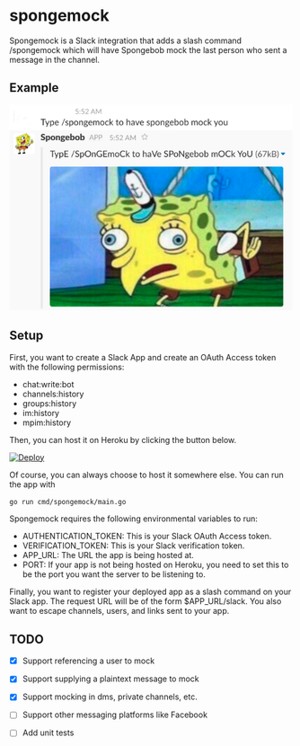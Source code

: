 # spongemock
Spongemock is a Slack integration that adds a slash command /spongemock which
will have Spongebob mock the last person who sent a message in the channel.

## Example
![alt text](img/usage.png "Spongebob makes fun of a poor user")

## Setup
First, you want to create a Slack App and create an OAuth Access token with the following permissions:
- chat:write:bot
- channels:history
- groups:history
- im:history
- mpim:history

Then, you can host it on Heroku by clicking the button below.

[![Deploy](https://www.herokucdn.com/deploy/button.png)](https://heroku.com/deploy)

Of course, you can always choose to host it somewhere else. You can run the app with
```bash
go run cmd/spongemock/main.go
```

Spongemock requires the following environmental variables to run:
- AUTHENTICATION_TOKEN: This is your Slack OAuth Access token.
- VERIFICATION_TOKEN: This is your Slack verification token.
- APP_URL: The URL the app is being hosted at.
- PORT: If your app is not being hosted on Heroku, you need to set this to be the port you want the server to be listening to.

Finally, you want to register your deployed app as a slash command on your Slack app. The request URL will be of the form $APP_URL/slack. You also want to escape channels, users, and links sent to your app.

## TODO
- [x] Support referencing a user to mock
- [x] Support supplying a plaintext message to mock
- [x] Support mocking in dms, private channels, etc.
- [ ] Support other messaging platforms like Facebook
- [ ] Add unit tests

